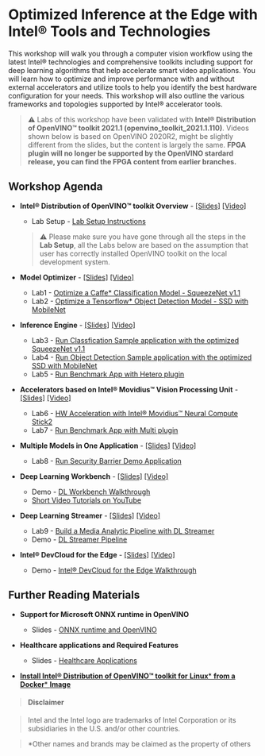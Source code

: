 # Optimized Inference at the Edge with Intel® Tools and Technologies 
This workshop will walk you through a computer vision workflow using the latest Intel® technologies and comprehensive toolkits including support for deep learning algorithms that help accelerate smart video applications. You will learn how to optimize and improve performance with and without external accelerators and utilize tools to help you identify the best hardware configuration for your needs. This workshop will also outline the various frameworks and topologies supported by Intel® accelerator tools. 

> :warning: Labs of this workshop have been validated with **Intel® Distribution of OpenVINO™ toolkit 2021.1 (openvino_toolkit_2021.1.110)**. Videos shown below is based on OpenVINO 2020R2, might be slightly different from the slides, but the content is largely the same. **FPGA plugin will no longer be supported by the OpenVINO stardard release, you can find the FPGA content from earlier branches.**
	
## Workshop Agenda
* **Intel® Distribution of OpenVINO™ toolkit Overview** - [[Slides]](./presentations/Intel%20Distribution%20of%20OpenVINO%20Toolkit%20Overview.pdf) [[Video]](https://software.intel.com/content/www/us/en/develop/videos/part-1-intel-distribution-of-openvino-toolkit-overview.html)
  - Lab Setup - [Lab Setup Instructions](./Lab_setup.md)
  > :warning: Please make sure you have gone through all the steps in the **Lab Setup**, all the Labs below are based on the assumption that user has correctly installed OpenVINO toolkit on the local development system.
  
* **Model Optimizer** - [[Slides]](./presentations/Model%20Optimizer.pdf) [[Video]](https://software.intel.com/content/www/us/en/develop/videos/part-2-model-optimizer.html)
  - Lab1 - [Optimize a Caffe* Classification Model - SqueezeNet v1.1](./Labs/Optimize_Caffe_squeezeNet.md)
  - Lab2 - [Optimize a Tensorflow* Object Detection Model - SSD with MobileNet](./Labs/Optimize_Tensorflow_Mobilenet-SSD.md)

* **Inference Engine** - [[Slides]](./presentations/Inference%20Engine.pdf) [[Video]](https://software.intel.com/content/www/us/en/develop/videos/part-4-inference-engine.html)
  - Lab3 - [Run Classfication Sample application with the optimized SqueezeNet v1.1](./Labs/Run_Classification_Sample.md)
  - Lab4 - [Run Object Detection Sample application with the optimized SSD with MobileNet](./Labs/Run_Object_Detection_Sample.md)
  - Lab5 - [Run Benchmark App with Hetero plugin](./Labs/Run_Benchmark_Hetero.md)

* **Accelerators based on Intel® Movidius™ Vision Processing Unit** - [[Slides]](./presentations/Accelerators%20based%20on%20Intel®%20Movidius™%20Vision%20Processing%20Unit.pdf) [[Video]](https://software.intel.com/content/www/us/en/develop/videos/part-8-accelerators-based-on-intel-movidius-vision-processing-unit.html)
  - Lab6 - [HW Acceleration with Intel® Movidius™ Neural Compute Stick2](./Labs/Run_Samples_with_NCS2.md)
  - Lab7 - [Run Benchmark App with Multi plugin](./Labs/Run_Benchmark_Multi.md)
  
* **Multiple Models in One Application**  - [[Slides]](./presentations/Multiple%20Models%20in%20One%20Application.pdf) [[Video]](https://software.intel.com/content/www/us/en/develop/videos/part-6-multiple-models-in-one-application.html)
  - Lab8 - [Run Security Barrier Demo Application](./Labs/Run_Security_Barrier_Demo.md) 
  
* **Deep Learning Workbench** - [[Slides]](./presentations/Deep%20Learning%20Workbench.pdf) [[Video]](https://software.intel.com/content/www/us/en/develop/videos/part-11-deep-learning-workbench.html)
  - Demo - [DL Workbench Walkthrough](https://software.intel.com/content/www/us/en/develop/videos/part-12-demonstration-of-deep-learning-workbench.html)
  - [Short Video Tutorials on YouTube](https://www.youtube.com/playlist?list=PLTseHiQLIfGM6ltiaeh9fL8qfxiE-u4fw)
  
* **Deep Learning Streamer** - [[Slides]](./presentations/Deep%20Learning%20streamer.pdf) [[Video]](https://software.intel.com/content/www/us/en/develop/videos/part-13-deep-learning-streamer.html)
  - Lab9 - [Build a Media Analytic Pipeline with DL Streamer](./Labs/Build_DL_Streamer_Pipeline.md)
  - Demo - [DL Streamer Pipeline](https://software.intel.com/content/www/us/en/develop/videos/part-14-demonstration-of-deep-learning-streamer.html)

* **Intel® DevCloud for the Edge** - [[Slides]](./presentations/Intel%20DevCloud%20for%20the%20Edge.pdf) [[Video]](https://software.intel.com/content/www/us/en/develop/videos/part-15-introduction-to-intel-devcloud-for-the-edge.html)
  - Demo - [Intel® DevCloud for the Edge Walkthrough](https://software.intel.com/content/www/us/en/develop/videos/part-16-demonstration-of-intel-devcloud-for-the-edge.html)


## Further Reading Materials
* **Support for Microsoft ONNX runtime in OpenVINO**
  - Slides - [ONNX runtime and OpenVINO](./presentations/ONNX_runtime_and_OpenVINO.pdf)
  
* **Healthcare applications and Required Features**
  - Slides - [Healthcare Applications](./presentations/Healthcare_presentation.pdf)
  
* [**Install Intel® Distribution of OpenVINO™ toolkit for** **Linux*** **from a Docker*** **Image**](https://docs.openvinotoolkit.org/latest/openvino_docs_install_guides_installing_openvino_docker_linux.html)


> #### Disclaimer

> Intel and the Intel logo are trademarks of Intel Corporation or its subsidiaries in the U.S. and/or other countries. 
 
> *Other names and brands may be claimed as the property of others
